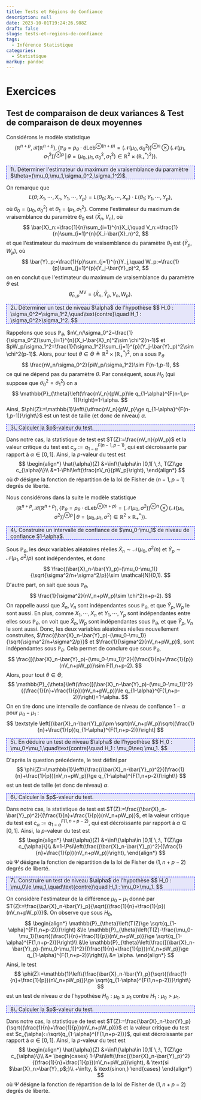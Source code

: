 ```yaml
---
title: Tests et Régions de Confiance
description: null
date: 2023-10-01T19:24:26.988Z
draft: false
slugs: tests-et-regions-de-confiance
tags:
  - Inférence Statistique
categories:
  - Statistique
markup: pandoc
---
```


<style>
  p.mybox 
  {
    border-style:dashed;
    border-width:1.5px;
    border-color:blue;
    background-color:#e6e6fa;
    padding-left:10px;
    padding-right:5px;
  }
</style>

# Exercices

## Test de comparaison de deux variances & Test de comparaison de deux moyennes

Considérons le modèle statistique
$$
\left(\mathbb{R}^{n+p},\mathcal{B}(\mathbb{R}^{n+p}),\left\{\mathbb{P}_{\theta}=p_{\theta}\cdot\mathrm{d}\text{Leb}^{\otimes (n+p)}=(\mathcal{N}(\mu_0,\sigma_0^2))^{\otimes n}\otimes (\mathcal{N}(\mu_1,\sigma_1^2))^{\otimes p} \,\Big|\, \theta = (\mu_0,\mu_1,\sigma_0^2,\sigma_1^2)\in \mathbb{R}^2\times (\mathbb{R}_+^*)^2\right\}\right).
$$

<p class="mybox">
  1\. Déterminer l'estimateur du maximum de vraisemblance du paramètre $\theta=(\mu_0,\mu_1,\sigma_0^2,\sigma_1^2)$.
</p>

On remarque que
$$
L(\theta;X_1,\cdots,X_n,Y_1,\cdots,Y_p)=L(\theta_0;X_1,\cdots,X_n)\cdot L(\theta_1;Y_1,\cdots,Y_p),
$$
où $\theta_0=(\mu_0,\sigma_0^2)$ et $\theta_1=(\mu_1,\sigma_1^2)$. Comme l'estimateur du maximum de vraisemblance du paramètre $\theta_0$ est $\left(\bar{X}_n,V_n\right)$, où
$$
\bar{X}_n:=\frac{1}{n}\sum_{i=1}^{n}X_i,\quad V_n:=\frac{1}{n}\sum_{i=1}^{n}(X_i-\bar{X}_n)^2,
$$
et que l'estimateur du maximum de vraisemblance du paramètre $\theta_1$ est $(\bar{Y}_p,W_p)$, où
$$
\bar{Y}_p:=\frac{1}{p}\sum_{j=1}^{n}Y_j,\quad W_p:=\frac{1}{p}\sum_{j=1}^{p}(Y_j-\bar{Y}_p)^2,
$$
on en conclut que l'estimateur du maximum de vraisemblance du paramètre $\theta$ est
$$
\hat{\theta}_{n,p}^{\text{MV}}=(\bar{X}_n,\bar{Y}_p,V_n,W_p).
$$

<p class="mybox">
  2\. Déterminer un test de niveau $\alpha$ de l'hypothèse
  $$
  H_0 : \sigma_0^2=\sigma_1^2,\quad\text{contre}\quad H_1 : \sigma_0^2>\sigma_1^2.
  $$
</p>

Rappelons que sous $\mathbb{P}_{\theta}$, $nV_n/\sigma_0^2=\frac{1}{\sigma_0^2}\sum_{i=1}^{n}(X_i-\bar{X}_n)^2\sim \chi^2(n-1)$ et $pW_p/\sigma_1^2=\frac{1}{\sigma_1^2}\sum_{j=1}^{p}(Y_j-\bar{Y}_p)^2\sim \chi^2(p-1)$. Alors, pour tout $\theta\in \Theta\triangleq\mathbb{R}^2\times (\mathbb{R}_+^*)^2$, on a sous $\mathbb{P}_{\theta}$
$$
\frac{nV_n/\sigma_0^2}{pW_p/\sigma_1^2}\sim F(n-1,p-1),
$$
ce qui ne dépend pas du paramètre $\theta$. Par conséquent, sous $H_0$ (qui suppose que $\sigma_0^2=\sigma_1^2$) on a
$$
\mathbb{P}_{\theta}\left(\frac{nV_n}{pW_p}\le q_{1-\alpha}^{F(n-1,p-1)}\right)=1-\alpha.
$$
Ainsi, $\phi(Z):=\mathbb{1}\left\{\dfrac{nV_n}{pW_p}\ge q_{1-\alpha}^{F(n-1,p-1)}\right\}$ est un test de taille (et donc de niveau) $\alpha$.

<p class="mybox">
  3\. Calculer la $p$-valeur du test.
</p>

Dans notre cas, la statistique de test est $T(Z):=\frac{nV_n}{pW_p}$ et la valeur critique du test est $c_{\alpha}:=q_{1-\alpha}^{F(n-1,p-1)}$, qui est décroissante par rapport à $\alpha\in [0,1]$. Ainsi, la $p$-valeur du test est
$$
\begin{align*}
  \hat{\alpha}(Z)
  &=\inf\{\alpha\in ]0,1[ \,:\, T(Z)\ge c_{\alpha}\}\\
  &=1-\Phi\left(\frac{nV_n}{pW_p}\right),
\end{align*}
$$
où $\Phi$ désigne la fonction de répartition de la loi de Fisher de $(n-1,p-1)$ degrés de liberté.

Nous considérons dans la suite le modèle statistique
$$
\left(\mathbb{R}^{n+p},\mathcal{B}(\mathbb{R}^{n+p}),\left\{\mathbb{P}_{\theta}=p_{\theta}\cdot\mathrm{d}\text{Leb}^{\otimes (n+p)}=(\mathcal{N}(\mu_0,\sigma^2))^{\otimes n}\otimes (\mathcal{N}(\mu_1,\sigma^2))^{\otimes p} \,\Big|\, \theta = (\mu_0,\mu_1,\sigma^2)\in \mathbb{R}^2\times \mathbb{R}_+^*\right\}\right).
$$

<p class="mybox">
  4\. Construire un intervalle de confiance de $\mu_0-\mu_1$ de niveau de confiance $1-\alpha$.
</p>

Sous $\mathbb{P}_{\theta}$, les deux variables aléatoires réelles $\bar{X}_n\sim \mathcal{N}(\mu_0,\sigma^2/n)$ et $\bar{Y}_p\sim \mathcal{N}(\mu_1,\sigma^2/p)$ sont indépendentes, et donc
$$
\frac{(\bar{X}_n-\bar{Y}_p)-(\mu_0-\mu_1)}{\sqrt{\sigma^2/n+\sigma^2/p}}\sim \mathcal{N}(0,1).
$$
D'autre part, on sait que sous $\mathbb{P}_{\theta}$,
$$
\frac{1}{\sigma^2}(nV_n+pW_p)\sim \chi^2(n+p-2).
$$
On rappelle aussi que $\bar{X}_n,V_n$ sont indépendantes sous $\mathbb{P}_{\theta}$, et que $\bar{Y}_p,W_p$ le sont aussi. En plus, comme 
$X_1,\cdots,X_n$ et $Y_1,\cdots,Y_p$ sont indépendantes entre elles sous $\mathbb{P}_{\theta}$, on voit que $\bar{X}_n,W_p$ sont indépendantes sous $\mathbb{P}_{\theta}$, et que $\bar{Y}_p,V_n$ le sont aussi. Donc, les deux variables aléatoires réelles nouvellement construites, $\frac{(\bar{X}_n-\bar{Y}_p)-(\mu_0-\mu_1)}{\sqrt{\sigma^2/n+\sigma^2/p}}$ et $\frac{1}{\sigma^2}(nV_n+pW_p)$, sont indépendantes sous $\mathbb{P}_{\theta}$. Cela permet de conclure que sous $\mathbb{P}_{\theta}$,
$$
\frac{[(\bar{X}_n-\bar{Y}_p)-(\mu_0-\mu_1)]^2}{(\frac{1}{n}+\frac{1}{p})(nV_n+pW_p)}\sim F(1,n+p-2).
$$
Alors, pour tout $\theta\in \Theta$,
$$
\mathbb{P}_{\theta}\left(\frac{[(\bar{X}_n-\bar{Y}_p)-(\mu_0-\mu_1)]^2}{(\frac{1}{n}+\frac{1}{p})(nV_n+pW_p)}\le q_{1-\alpha}^{F(1,n+p-2)}\right)=1-\alpha.
$$
On en tire donc une intervalle de confiance de niveau de confiance $1-\alpha$ pour $\mu_0-\mu_1$ :
$$
\textstyle
\left[(\bar{X}_n-\bar{Y}_p)\pm \sqrt{nV_n+pW_p}\sqrt{(\frac{1}{n}+\frac{1}{p})q_{1-\alpha}^{F(1,n+p-2)}}\right]
$$

<p class="mybox">
  5\. En déduire un test de niveau $\alpha$ de l'hypothèse
  $$
  H_0 : \mu_0=\mu_1,\quad\text{contre}\quad H_1 : \mu_0\neq \mu_1.
  $$
</p>

D'après la question précédente, le test défini par
$$
\phi(Z):=\mathbb{1}\left\{\frac{(\bar{X}_n-\bar{Y}_p)^2}{(\frac{1}{n}+\frac{1}{p})(nV_n+pW_p)}\ge q_{1-\alpha}^{F(1,n+p-2)}\right\}
$$
est un test de taille (et donc de niveau) $\alpha$.

<p class="mybox">
  6\. Calculer la $p$-valeur du test.
</p>

Dans notre cas, la statistique de test est $T(Z):=\frac{(\bar{X}_n-\bar{Y}_p)^2}{(\frac{1}{n}+\frac{1}{p})(nV_n+pW_p)}$, et la valeur critique du test est $c_{\alpha}:=q_{1-\alpha}^{F(1,n+p-2)}$, qui est décroissante par rapport à $\alpha\in [0,1]$.
Ainsi, la $p$-valeur du test est
$$
\begin{align*}
  \hat{\alpha}(Z)
  &=\inf\{\alpha\in ]0,1[ \,:\, T(Z)\ge c_{\alpha}\}\\
  &=1-\Psi\left(\frac{(\bar{X}_n-\bar{Y}_p)^2}{(\frac{1}{n}+\frac{1}{p})(nV_n+pW_p)}\right),
\end{align*}
$$
où $\Psi$ désigne la fonction de répartition de la loi de Fisher de $(1,n+p-2)$ degrés de liberté.

<p class="mybox"> 
  7\. Construire un test de niveau $\alpha$ de l'hypothèse
  $$
  H_0 : \mu_0\le \mu_1,\quad\text{contre}\quad H_1 : \mu_0>\mu_1.
  $$
</p>

On considère l'estimateur de la différence $\mu_0-\mu_1$ donné par $T(Z):=\frac{\bar{X}_n-\bar{Y}_p}{\sqrt{(\frac{1}{n}+\frac{1}{p})(nV_n+pW_p)}}$.
On observe que sous $H_0$,
$$
\begin{align*}
\mathbb{P}_{\theta}\left(T(Z)\ge \sqrt{q_{1-\alpha}^{F(1,n+p-2)}}\right)
&\le \mathbb{P}_{\theta}\left(T(Z)-\frac{\mu_0-\mu_1}{\sqrt{(\frac{1}{n}+\frac{1}{p})(nV_n+pW_p)}}\ge \sqrt{q_{1-\alpha}^{F(1,n+p-2)}}\right)\\
&\le \mathbb{P}_{\theta}\left(\frac{[(\bar{X}_n-\bar{Y}_p)-(\mu_0-\mu_1)]^2}{(\frac{1}{n}+\frac{1}{p})(nV_n+pW_p)}\ge q_{1-\alpha}^{F(1,n+p-2)}\right)\\
&= \alpha.
\end{align*}
$$
Ainsi, le test
$$
\phi(Z):=\mathbb{1}\left\{\frac{\bar{X}_n-\bar{Y}_p}{\sqrt{(\frac{1}{n}+\frac{1}{p})(nV_n+pW_p)}}\ge \sqrt{q_{1-\alpha}^{F(1,n+p-2)}}\right\}
$$
est un test de niveau $\alpha$ de l'hypothèse $H_0:\mu_0\le \mu_1$ contre $H_1:\mu_0>\mu_1$.

<p class="mybox">
   8\. Calculer la $p$-valeur du test.
</p>

Dans notre cas, la statistique de test est $T(Z):=\frac{\bar{X}_n-\bar{Y}_p}{\sqrt{(\frac{1}{n}+\frac{1}{p})(nV_n+pW_p)}}$ et la valeur critique du test est $c_{\alpha}:=\sqrt{q_{1-\alpha}^{F(1,n+p-2)}}$, qui est décroissante par rapport à $\alpha\in [0,1]$. Ainsi, la $p$-valeur du test est
$$
\begin{align*}
  \hat{\alpha}(Z)
  &=\inf\{\alpha\in ]0,1[ \,:\, T(Z)\ge c_{\alpha}\}\\
  &=
  \begin{cases}
    1-\Psi\left(\frac{(\bar{X}_n-\bar{Y}_p)^2}{(\frac{1}{n}+\frac{1}{p})(nV_n+pW_p)}\right), & \text{si $\bar{X}_n>\bar{Y}_p$;}\\
    +\infty, & \text{sinon,}
  \end{cases}
\end{align*}
$$
où $\Psi$ désigne la fonction de répartition de la loi de Fisher de $(1,n+p-2)$ degrés de liberté.

<!-- ## Exercice 2 : Le test du rapport de vraisemblance généralisé

Coming soon...

## Exercice 3 : Un cas où il n'existe pas de test uniformément plus puissant & Test uniformément plus puissant *parmi les tests sans biais*

Coming soon... -->
